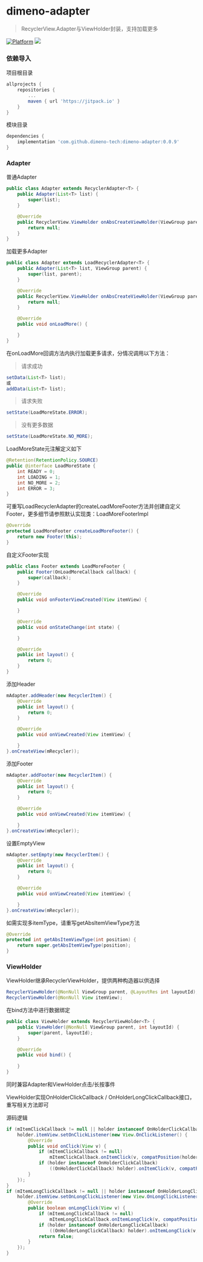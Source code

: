 # dimeno-adapter
> RecyclerView.Adapter与ViewHolder封装，支持加载更多

[![Platform](https://img.shields.io/badge/Platform-Android-00CC00.svg?style=flat)](https://www.android.com)
[![](https://jitpack.io/v/dimeno-tech/dimeno-adapter.svg)](https://jitpack.io/#dimeno-tech/dimeno-adapter)

### 依赖导入

项目根目录

``` gradle
allprojects {
	repositories {
		...
		maven { url 'https://jitpack.io' }
	}
}
```

模块目录

``` gradle
dependencies {
	implementation 'com.github.dimeno-tech:dimeno-adapter:0.0.9'
}
```

### Adapter

普通Adapter

``` java
public class Adapter extends RecyclerAdapter<T> {
    public Adapter(List<T> list) {
        super(list);
    }

    @Override
    public RecyclerView.ViewHolder onAbsCreateViewHolder(ViewGroup parent, int viewType) {
        return null;
    }
}
```

加载更多Adapter

``` java
public class Adapter extends LoadRecyclerAdapter<T> {
    public Adapter(List<T> list, ViewGroup parent) {
        super(list, parent);
    }

    @Override
    public RecyclerView.ViewHolder onAbsCreateViewHolder(ViewGroup parent, int viewType) {
        return null;
    }

    @Override
    public void onLoadMore() {

    }
}
```

在onLoadMore回调方法内执行加载更多请求，分情况调用以下方法：
> 请求成功

``` java
setData(List<T> list);
或
addData(List<T> list);
```

> 请求失败

``` java
setState(LoadMoreState.ERROR);
```

> 没有更多数据

``` java
setState(LoadMoreState.NO_MORE);
```

LoadMoreState元注解定义如下

``` java
@Retention(RetentionPolicy.SOURCE)
public @interface LoadMoreState {
    int READY = 0;
    int LOADING = 1;
    int NO_MORE = 2;
    int ERROR = 3;
}
```

可重写LoadRecyclerAdapter的createLoadMoreFooter方法并创建自定义Footer，更多细节请参照默认实现类：LoadMoreFooterImpl

``` java
@Override
protected LoadMoreFooter createLoadMoreFooter() {
    return new Footer(this);
}
```

自定义Footer实现

``` java
public class Footer extends LoadMoreFooter {
    public Footer(OnLoadMoreCallback callback) {
        super(callback);
    }

    @Override
    public void onFooterViewCreated(View itemView) {

    }

    @Override
    public void onStateChange(int state) {

    }

    @Override
    public int layout() {
        return 0;
    }
}
```



添加Header

``` java
mAdapter.addHeader(new RecyclerItem() {
    @Override
    public int layout() {
        return 0;
    }

    @Override
    public void onViewCreated(View itemView) {

    }
}.onCreateView(mRecycler));
```
添加Footer

``` java
mAdapter.addFooter(new RecyclerItem() {
    @Override
    public int layout() {
        return 0;
    }

    @Override
    public void onViewCreated(View itemView) {

    }
}.onCreateView(mRecycler));
```

设置EmptyView

``` java
mAdapter.setEmpty(new RecyclerItem() {
    @Override
    public int layout() {
        return 0;
    }

    @Override
    public void onViewCreated(View itemView) {

    }
}.onCreateView(mRecycler));
```

如需实现多itemType，请重写getAbsItemViewType方法

``` java
@Override
protected int getAbsItemViewType(int position) {
    return super.getAbsItemViewType(position);
}
```

### ViewHolder
ViewHolder继承RecyclerViewHolder，提供两种构造器以供选择

``` java
RecyclerViewHolder(@NonNull ViewGroup parent, @LayoutRes int layoutId);
RecyclerViewHolder(@NonNull View itemView);
```

在bind方法中进行数据绑定

``` java
public class ViewHolder extends RecyclerViewHolder<T> {
    public ViewHolder(@NonNull ViewGroup parent, int layoutId) {
        super(parent, layoutId);
    }

    @Override
    public void bind() {
        
    }
}
```

同时兼容Adapter和ViewHolder点击/长按事件

ViewHolder实现OnHolderClickCallback / OnHolderLongClickCallback接口，重写相关方法即可

源码逻辑

``` java
if (mItemClickCallback != null || holder instanceof OnHolderClickCallback) {
    holder.itemView.setOnClickListener(new View.OnClickListener() {
        @Override
        public void onClick(View v) {
            if (mItemClickCallback != null)
                mItemClickCallback.onItemClick(v, compatPosition(holder.getLayoutPosition()));
            if (holder instanceof OnHolderClickCallback)
                ((OnHolderClickCallback) holder).onItemClick(v, compatPosition(holder.getLayoutPosition()));
        }
    });
}
if (mItemLongClickCallback != null || holder instanceof OnHolderLongClickCallback) {
    holder.itemView.setOnLongClickListener(new View.OnLongClickListener() {
        @Override
        public boolean onLongClick(View v) {
            if (mItemLongClickCallback != null)
                mItemLongClickCallback.onItemLongClick(v, compatPosition(holder.getLayoutPosition()));
            if (holder instanceof OnHolderLongClickCallback)
                ((OnHolderLongClickCallback) holder).onItemLongClick(v, compatPosition(holder.getLayoutPosition()));
            return false;
        }
    });
}
```